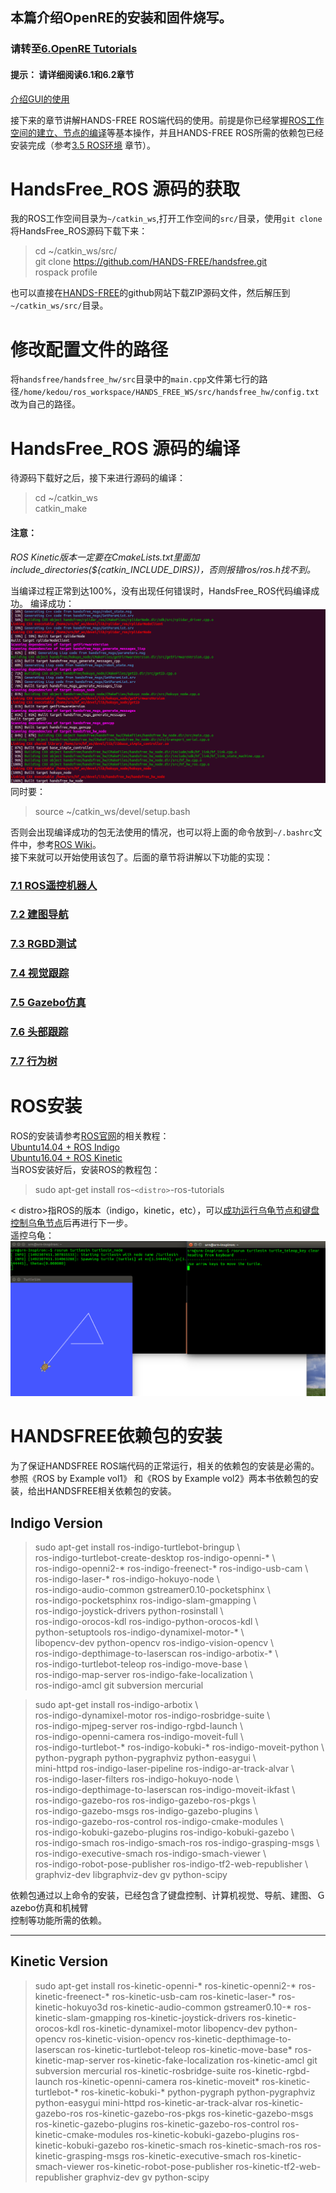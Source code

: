 ## 本篇介绍OpenRE的安装和固件烧写。  
### 请转至[6.OpenRE Tutorials](https://github.com/HANDS-FREE/HANDS-FREE.github.io/wiki/6.-OpenRE-Tutorial)
#### 提示： 请详细阅读6.1和6.2章节


[介绍GUI的使用](https://github.com/HANDS-FREE/handsfree_gui)

接下来的章节讲解HANDS-FREE ROS端代码的使用。前提是你已经掌握[ROS工作空间的建立、节点的编译](http://wiki.ros.org/ROS/Tutorials/InstallingandConfiguringROSEnvironment)等基本操作，并且HANDS-FREE ROS所需的依赖包已经安装完成（参考[3.5 ROS环境](https://github.com/HANDS-FREE/HANDS-FREE.github.io/wiki/3.5-ROS%E7%8E%AF%E5%A2%83) 章节）。
# HandsFree_ROS 源码的获取 #
我的ROS工作空间目录为`~/catkin_ws`,打开工作空间的`src/`目录，使用`git clone`
将HandsFree_ROS源码下载下来：  
>cd ~/catkin_ws/src/  
>git clone https://github.com/HANDS-FREE/handsfree.git  
>rospack profile

也可以直接在[HANDS-FREE](https://github.com/HANDS-FREE/handsfree)的github网站下载ZIP源码文件，然后解压到`~/catkin_ws/src/`目录。  

# 修改配置文件的路径 #
将`handsfree/handsfree_hw/src`目录中的`main.cpp`文件第七行的路径`/home/kedou/ros_workspace/HANDS_FREE_WS/src/handsfree_hw/config.txt`改为自己的路径。

# HandsFree_ROS 源码的编译 #
待源码下载好之后，接下来进行源码的编译：  
>cd ~/catkin_ws  
>catkin_make  

#### 注意：
*ROS Kinetic版本一定要在CmakeLists.txt里面加include_directories(${catkin_INCLUDE_DIRS})，否则报错ros/ros.h找不到。*

当编译过程正常到达100%，没有出现任何错误时，HandsFree_ROS代码编译成功。 
编译成功：  
![picture](https://github.com/doctorsrn/git_test/blob/master/HandsFree_ROS/7/7.0/0_compileHF.png?raw=true)  
同时要：
>source ~/catkin_ws/devel/setup.bash  

否则会出现编译成功的包无法使用的情况，也可以将上面的命令放到`~/.bashrc`文件中，参考[ROS Wiki](http://wiki.ros.org/ROS/Tutorials/BuildingPackages)。   
接下来就可以开始使用该包了。后面的章节将讲解以下功能的实现：  
### [7.1 ROS遥控机器人](https://github.com/HANDS-FREE/HANDS-FREE.github.io/wiki/7.1-Teleop) ###  
### [7.2 建图导航](https://github.com/HANDS-FREE/HANDS-FREE.github.io/wiki/7.2-Mapping-Navigation) ###  
### [7.3 RGBD测试](https://github.com/HANDS-FREE/HANDS-FREE.github.io/wiki/7.3-RGBD-Test)  ###  
### [7.4 视觉跟踪](https://github.com/HANDS-FREE/HANDS-FREE.github.io/wiki/7.4-Vision-Demo) ###  
### [7.5 Gazebo仿真](https://github.com/HANDS-FREE/HANDS-FREE.github.io/wiki/7.5-Gazebo) ###  
### [7.6 头部跟踪](https://github.com/HANDS-FREE/HANDS-FREE.github.io/wiki/7.6-Head-Tracking) ###  
### [7.7 行为树](https://github.com/HANDS-FREE/HANDS-FREE.github.io/wiki/7.7-Behavior-tree) ###  

# ROS安装 #  
ROS的安装请参考[ROS官网](http://www.ros.org/)的相关教程：  
[Ubuntu14.04 + ROS Indigo](http://wiki.ros.org/indigo/Installation/Ubuntu)  
[Ubuntu16.04 + ROS Kinetic](http://wiki.ros.org/kinetic/Installation/Ubuntu)  
当ROS安装好后，安装ROS的教程包：
>sudo apt-get install ros-`<distro>`-ros-tutorials

< distro>指ROS的版本（indigo，kinetic，etc），可以[成功运行乌龟节点和键盘控制乌龟节点](http://wiki.ros.org/ROS/Tutorials/UnderstandingNodes)后再进行下一步。  
遥控乌龟：  
![picture](https://github.com/doctorsrn/git_test/blob/master/HandsFree_ROS/3/3.5/5_turtlesim.png?raw=true)

# HANDSFREE依赖包的安装 #  
为了保证HANDSFREE ROS端代码的正常运行，相关的依赖包的安装是必需的。参照《ROS by Example vol1》
和《ROS by Example vol2》两本书依赖包的安装，给出HANDSFREE相关依赖包的安装。  

## Indigo Version ##
> sudo apt-get install ros-indigo-turtlebot-bringup \  
ros-indigo-turtlebot-create-desktop ros-indigo-openni-\* \  
ros-indigo-openni2-\* ros-indigo-freenect-\* ros-indigo-usb-cam \  
ros-indigo-laser-\* ros-indigo-hokuyo-node \  
ros-indigo-audio-common gstreamer0.10-pocketsphinx \  
ros-indigo-pocketsphinx ros-indigo-slam-gmapping \  
ros-indigo-joystick-drivers python-rosinstall \  
ros-indigo-orocos-kdl ros-indigo-python-orocos-kdl \  
python-setuptools ros-indigo-dynamixel-motor-\* \  
libopencv-dev python-opencv ros-indigo-vision-opencv \  
ros-indigo-depthimage-to-laserscan ros-indigo-arbotix-\* \  
ros-indigo-turtlebot-teleop ros-indigo-move-base \  
ros-indigo-map-server ros-indigo-fake-localization \  
ros-indigo-amcl git subversion mercurial

>sudo apt-get install ros-indigo-arbotix \  
ros-indigo-dynamixel-motor ros-indigo-rosbridge-suite \  
ros-indigo-mjpeg-server ros-indigo-rgbd-launch \  
ros-indigo-openni-camera ros-indigo-moveit-full \  
ros-indigo-turtlebot-\* ros-indigo-kobuki-\* ros-indigo-moveit-python \  
python-pygraph python-pygraphviz python-easygui \  
mini-httpd ros-indigo-laser-pipeline ros-indigo-ar-track-alvar \  
ros-indigo-laser-filters ros-indigo-hokuyo-node \  
ros-indigo-depthimage-to-laserscan ros-indigo-moveit-ikfast \  
ros-indigo-gazebo-ros ros-indigo-gazebo-ros-pkgs \  
ros-indigo-gazebo-msgs ros-indigo-gazebo-plugins \   
ros-indigo-gazebo-ros-control ros-indigo-cmake-modules \   
ros-indigo-kobuki-gazebo-plugins ros-indigo-kobuki-gazebo \  
ros-indigo-smach ros-indigo-smach-ros ros-indigo-grasping-msgs \   
ros-indigo-executive-smach ros-indigo-smach-viewer \   
ros-indigo-robot-pose-publisher ros-indigo-tf2-web-republisher \     
graphviz-dev libgraphviz-dev gv python-scipy

依赖包通过以上命令的安装，已经包含了键盘控制、计算机视觉、导航、建图、Ｇazebo仿真和机械臂  
控制等功能所需的依赖。　 
___


## Kinetic Version ##  
>sudo apt-get install ros-kinetic-openni-* ros-kinetic-openni2-* ros-kinetic-freenect-* ros-kinetic-usb-cam ros-kinetic-laser-* ros-kinetic-hokuyo3d ros-kinetic-audio-common gstreamer0.10-* ros-kinetic-slam-gmapping ros-kinetic-joystick-drivers ros-kinetic-orocos-kdl ros-kinetic-dynamixel-motor libopencv-dev python-opencv ros-kinetic-vision-opencv ros-kinetic-depthimage-to-laserscan ros-kinetic-turtlebot-teleop ros-kinetic-move-base* ros-kinetic-map-server ros-kinetic-fake-localization ros-kinetic-amcl git subversion mercurial ros-kinetic-rosbridge-suite ros-kinetic-rgbd-launch ros-kinetic-openni-camera ros-kinetic-moveit* ros-kinetic-turtlebot-* ros-kinetic-kobuki-* python-pygraph python-pygraphviz python-easygui mini-httpd ros-kinetic-ar-track-alvar ros-kinetic-gazebo-ros ros-kinetic-gazebo-ros-pkgs ros-kinetic-gazebo-msgs ros-kinetic-gazebo-plugins ros-kinetic-gazebo-ros-control ros-kinetic-cmake-modules ros-kinetic-kobuki-gazebo-plugins ros-kinetic-kobuki-gazebo ros-kinetic-smach ros-kinetic-smach-ros ros-kinetic-grasping-msgs ros-kinetic-executive-smach ros-kinetic-smach-viewer ros-kinetic-robot-pose-publisher ros-kinetic-tf2-web-republisher graphviz-dev gv python-scipy

